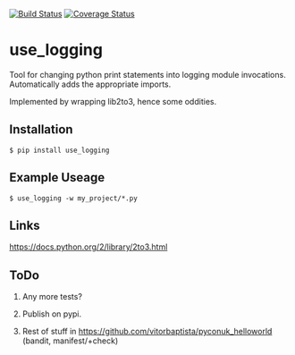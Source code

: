 [![Build Status](https://travis-ci.org/GambitResearch/use_logging.svg?branch=master)](https://travis-ci.org/GambitResearch/use_logging)
[![Coverage Status](https://coveralls.io/repos/github/GambitResearch/use_logging/badge.svg?branch=master)](https://coveralls.io/github/GambitResearch/use_logging?branch=master)

use_logging
========================

Tool for changing python print statements into logging module invocations. Automatically adds the appropriate imports.

Implemented by wrapping lib2to3, hence some oddities.

Installation
------------------------

	$ pip install use_logging

Example Useage
------------------------

    $ use_logging -w my_project/*.py
    

Links
------------------------
https://docs.python.org/2/library/2to3.html



ToDo
------------------------
1. Any more tests?

1. Publish on pypi.

1. Rest of stuff in https://github.com/vitorbaptista/pyconuk_helloworld (bandit, manifest/+check)

